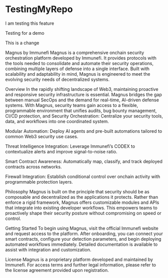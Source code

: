 # TestingMyRepo

I am testing this feature


Testing for a demo

This is a change



Magnus by Immunefi
Magnus is a comprehensive onchain security orchestration platform developed by Immunefi. It provides protocols with the tools needed to consolidate and automate their security operations, combining multiple layers of defense into a single interface. Built with scalability and adaptability in mind, Magnus is engineered to meet the evolving security needs of decentralized systems.

Overview
In the rapidly shifting landscape of Web3, maintaining proactive and responsive security infrastructure is essential. Magnus bridges the gap between manual SecOps and the demand for real-time, AI-driven defense systems. With Magnus, security teams gain access to a flexible, programmable environment that unifies audits, bug bounty management, CI/CD protection, and 
Security Orchestration: Centralize your security tools, data, and workflows into one coordinated system.

Modular Automation: Deploy AI agents and pre-built automations tailored to common Web3 security use cases.

Threat Intelligence Integration: Leverage Immunefi’s CODEX to contextualize alerts and improve signal-to-noise ratio.

Smart Contract Awareness: Automatically map, classify, and track deployed contracts across networks.

Firewall Integration: Establish conditional control over onchain activity with programmable protection layers.

Philosophy
Magnus is built on the principle that security should be as composable and decentralized as the applications it protects. Rather than enforce a rigid framework, Magnus offers customizable modules and APIs that integrate into existing developer workflows. This empowers teams to proactively shape their security posture without compromising on speed or control.

Getting Started
To begin using Magnus, visit the official Immunefi website and request access to the platform. After onboarding, you can connect your smart contracts, configure your detection parameters, and begin deploying automated workflows immediately. Detailed documentation is available to assist with integration and customization.

License
Magnus is a proprietary platform developed and maintained by Immunefi. For access terms and further legal information, please refer to the license agreement provided upon registration.


